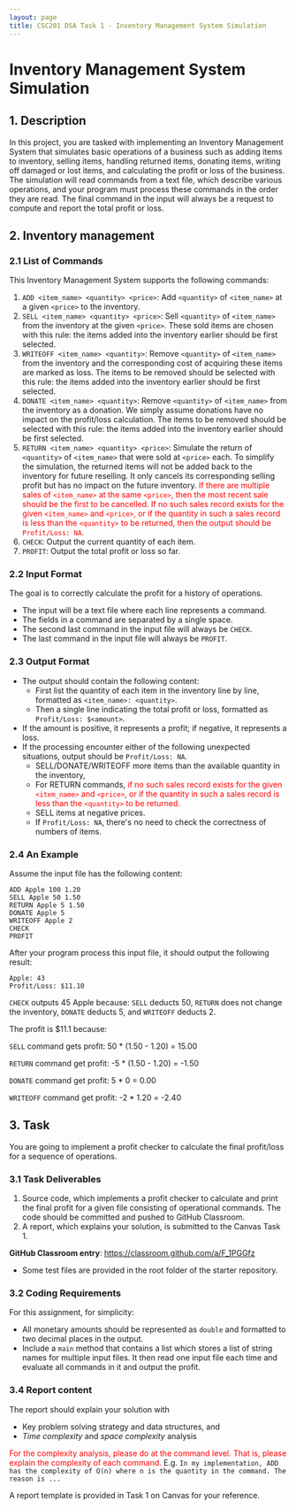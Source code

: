 ```yaml
---
layout: page
title: CSC201 DSA Task 1 - Inventory Management System Simulation
---
```


# Inventory Management System Simulation

## 1. Description

In this project, you are tasked with implementing an Inventory Management System that simulates basic operations of a business such as adding items to inventory, selling items, handling returned items, donating items, writing off damaged or lost items, and calculating the profit or loss of the business. The simulation will read commands from a text file, which describe various operations, and your program must process these commands in the order they are read. The final command in the input will always be a request to compute and report the total profit or loss.

## 2. Inventory management

### 2.1 List of Commands

This Inventory Management System supports the following commands:

1. `ADD <item_name> <quantity> <price>`: Add `<quantity>` of `<item_name>` at a given `<price>` to the inventory.
2. `SELL <item_name> <quantity> <price>`: Sell `<quantity>` of `<item_name>` from the inventory at the given `<price>`. These sold items are chosen with this rule: the items added into the inventory earlier should be first selected.
3. `WRITEOFF <item_name> <quantity>`: Remove `<quantity>` of `<item_name>` from the inventory and the corresponding cost of acquiring these items are marked as loss. The items to be removed should be selected with this rule: the items added into the inventory earlier should be first selected.
4. `DONATE <item_name> <quantity>`: Remove `<quantity>` of `<item_name>` from the inventory as a donation. We simply assume donations have no impact on the profit/loss calculation. The items to be removed should be selected with this rule: the items added into the inventory earlier should be first selected.
5. `RETURN <item_name> <quantity> <price>`: Simulate the return of `<quantity>` of `<item_name>` that were sold at `<price>` each. To simplify the simulation, the returned items will not be added back to the inventory for future reselling. It only cancels its corresponding selling profit but has no impact on the future inventory. <span style="color:red">If there are multiple sales of `<item_name>` at the same `<price>`, then the most recent sale should be the first to be cancelled. If no such sales record exists for the given `<item_name>` and `<price>`, or if the quantity in such a sales record is less than the `<quantity>` to be returned, then the output should be `Profit/Loss: NA`.</span>
6. `CHECK`: Output the current quantity of each item.
7. `PROFIT`: Output the total profit or loss so far.

### 2.2 Input Format

The goal is to correctly calculate the profit for a history of operations.

- The input will be a text file where each line represents a command.
- The fields in a command are separated by a single space.
- The second last command in the input file will always be `CHECK`.
- The last command in the input file will always be `PROFIT`.

### 2.3 Output Format

- The output should contain the following content:
  - First list the quantity of each item in the inventory line by line, formatted as `<item_name>: <quantity>`.
  - Then a single line indicating the total profit or loss, formatted as `Profit/Loss: $<amount>`.
- If the amount is positive, it represents a profit; if negative, it represents a loss.
- If the processing encounter either of the following unexpected situations, output should be `Profit/Loss: NA`.
  - SELL/DONATE/WRITEOFF more items than the available quantity in the inventory, 
  - For RETURN commands, <span style="color:red">if no such sales record exists for the given `<item_name>` and `<price>`, or if the quantity in such a sales record is less than the `<quantity>` to be returned.</span>
  - SELL items at negative prices.
  - If `Profit/Loss: NA`, there's no need to check the correctness of numbers of items.

### 2.4 An Example

Assume the input file has the following content:

```
ADD Apple 100 1.20
SELL Apple 50 1.50
RETURN Apple 5 1.50
DONATE Apple 5
WRITEOFF Apple 2
CHECK
PROFIT
```

After your program process this input file, it should output the following result:

```
Apple: 43
Profit/Loss: $11.10
```

`CHECK` outputs 45 Apple because: `SELL` deducts 50, `RETURN` does not change the inventory, `DONATE` deducts 5, and `WRITEOFF` deducts 2.

The profit is $11.1 because:

`SELL` command gets profit: 50 * (1.50 - 1.20) = 15.00

`RETURN` command get profit: -5 * (1.50 - 1.20) = -1.50

`DONATE` command get profit: 5 * 0 = 0.00

`WRITEOFF` command get profit: -2 * 1.20 = -2.40

## 3. Task

You are going to implement a profit checker to calculate the final profit/loss for a sequence of operations. 

### 3.1 Task Deliverables

1.   Source code, which implements a profit checker to calculate and print the final profit for a given file consisting of operational commands. The code should be committed and pushed to GitHub Classroom.
2.   A report, which explains your solution, is submitted to the Canvas Task 1. 

**GitHub Classroom entry**: <https://classroom.github.com/a/F_1PGGfz>

*   Some test files are provided in the root folder of the starter repository.

### 3.2 Coding Requirements

For this assignment, for simplicity:

*    All monetary amounts should be represented as `double` and formatted to two decimal places in the output.
*   Include a `main` method that contains a list which stores a list of string names for multiple input files. It then read one input file each time and evaluate all commands in it and output the profit.


### 3.4 Report content

The report should explain your solution with

*    Key problem solving strategy and data structures, and
*   *Time complexity* and *space complexity* analysis

<span style="color:red">For the complexity analysis, please do at the command level. That is, please explain the complexity of each command.</span> E.g.
`In my implementation, ADD has the complexity of O(n) where n is the quantity in the command. The reason is ...`

A report template is provided in Task 1 on Canvas for your reference.

